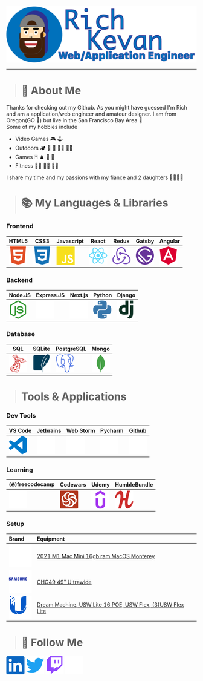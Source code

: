 <img src="./media/avatar.png" width="800">

---
> # :information_desk_person: About Me
Thanks for checking out my Github. As you might have guessed I'm Rich and am a application/web engineer and amateur designer. I am from Oregon(GO :duck:) but live in the San Francisco Bay Area :bridge_at_night:  
Some of my hobbies include  
- Video Games :video_game: :joystick:  
- Outdoors :camping: :diving_mask: :flying_disc: :climbing_man: :rowing_man:  
- Games :black_joker: :chess_pawn: :game_die: :jigsaw:
- Fitness :weight_lifting_man: :lotus_position_man: :running_man:

I share my time and my passions with my fiance and 2 daughters :family_man_woman_girl_girl:

> # :books: My Languages & Libraries
### Frontend
| HTML5 | CSS3 | Javascript | React | Redux | Gatsby | Angular |
|---|---|---|---|---|---|---|
|[![](./media/frontend/html5.svg)](#Frontend)|[![](./media/frontend/css3.svg)](#Frontend)|[![](./media/frontend/javascript.svg)](#Frontend)|[![](./media/frontend/react.svg)](#Frontend)|[![](./media/frontend/redux.svg)](#Frontend)|[![](./media/frontend/gatsby.svg)](#Frontend) |[![](./media/frontend/angular.svg)](#Frontend) |

### Backend
| Node.JS | Express.JS | Next.js | Python | Django |
|---|---|---|---|---|
|[![](./media/backend/nodedotjs.svg)](#Backend)   |[![](./media/backend/express.svg)](#Backend)   |[![](./media/backend/nextdotjs.svg)](#Backend)   |[![](./media/backend/python.svg)](#Backend)  |[![](./media/backend/django.svg)](#Backend)   |  

### Database
| SQL | SQLite | PostgreSQL | Mongo |
|---|---|---|---|
|[![](./media/db/microsoftsqlserver.svg)](#Database)|[![](./media/db/sqlite.svg)](#Database)|[![](./media/db/postgresql.svg)](#Database)|[![](./media/db/mongodb.svg)](#Database)|

> # Tools & Applications
### Dev Tools
|VS Code|Jetbrains|Web Storm|Pycharm|Github|
|---|---|---|---|---|
|[![](./media/ide/visualstudiocode.svg)](#Mytools)|[![](./media/ide/jetbrains.svg)](#Mytools)|[![](./media/ide/webstorm.svg)](#Mytools)|[![](./media/ide/pycharm.svg)](#Mytools)|[![](./media/ide/github.svg)](#Mytools)|

### Learning
|(:fire:)freecodecamp|Codewars|Udemy|HumbleBundle|
|---|---|---|---|
|[![](./media/learning/freecodecamp.svg)](#learning)|[![](./media/learning/codewars.svg)](#learning)|[![](./media/learning/udemy.svg)](#learning)|[![](./media/learning/humblebundle.svg)](#learning)|

### Setup
|Brand|Equipment|
|:---|:---|
|[![](./media/gear/apple.svg)](#setup)| [2021 M1 Mac Mini 16gb ram MacOS Monterey](#) |
|[![](./media/gear/samsung.svg)](#setup)| [CHG49 49" Ultrawide](#)  |
|[![](./media/gear/ubiquiti.svg)](#setup)| [Dream Machine, USW Lite 16 POE, USW Flex, (3)USW Flex Lite](#) |




> # :newspaper: Follow Me
[<img src="./media/social/linkedin.svg" width="48">](https://www.linkedin.com/in/rich-kevan/)
[<img src="./media/social/twitter.svg" width="48">](https://twitter.com/intent/follow?screen_name=richkevan)
[<img src="./media/social/twitch.svg" width="48">](https://www.twitch.tv/richkevan)
[<img src="./media/social/devdotto.svg" width="48">](https://dev.to/richkevan)


